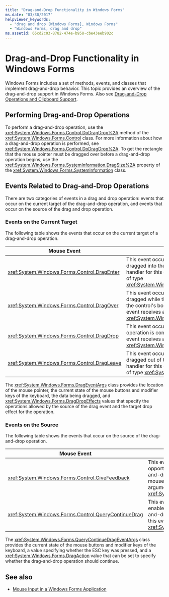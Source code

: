 ```yaml
---
title: "Drag-and-Drop Functionality in Windows Forms"
ms.date: "03/30/2017"
helpviewer_keywords: 
  - "drag and drop [Windows Forms], Windows Forms"
  - "Windows Forms, drag and drop"
ms.assetid: 65cd2c03-8782-474e-b958-cbe43eeb902c
---
```

# Drag-and-Drop Functionality in Windows Forms
Windows Forms includes a set of methods, events, and classes that implement drag-and-drop behavior. This topic provides an overview of the drag-and-drop support in Windows Forms.  Also see [Drag-and-Drop Operations and Clipboard Support](./advanced/drag-and-drop-operations-and-clipboard-support.md).  
  
## Performing Drag-and-Drop Operations  
 To perform a drag-and-drop operation, use the <xref:System.Windows.Forms.Control.DoDragDrop%2A> method of the <xref:System.Windows.Forms.Control> class. For more information about how a drag-and-drop operation is performed, see <xref:System.Windows.Forms.Control.DoDragDrop%2A>. To get the rectangle that the mouse pointer must be dragged over before a drag-and-drop operation begins, use the <xref:System.Windows.Forms.SystemInformation.DragSize%2A> property of the <xref:System.Windows.Forms.SystemInformation> class.  
  
## Events Related to Drag-and-Drop Operations  
 There are two categories of events in a drag and drop operation: events that occur on the current target of the drag-and-drop operation, and events that occur on the source of the drag and drop operation.  
  
### Events on the Current Target  
 The following table shows the events that occur on the current target of a drag-and-drop operation.  
  
|Mouse Event|Description|  
|-----------------|-----------------|  
|<xref:System.Windows.Forms.Control.DragEnter>|This event occurs when an object is dragged into the control's bounds. The handler for this event receives an argument of type <xref:System.Windows.Forms.DragEventArgs>.|  
|<xref:System.Windows.Forms.Control.DragOver>|This event occurs when an object is dragged while the mouse pointer is within the control's bounds. The handler for this event receives an argument of type <xref:System.Windows.Forms.DragEventArgs>.|  
|<xref:System.Windows.Forms.Control.DragDrop>|This event occurs when a drag-and-drop operation is completed. The handler for this event receives an argument of type <xref:System.Windows.Forms.DragEventArgs>.|  
|<xref:System.Windows.Forms.Control.DragLeave>|This event occurs when an object is dragged out of the control's bounds. The handler for this event receives an argument of type <xref:System.EventArgs>.|  
  
 The <xref:System.Windows.Forms.DragEventArgs> class provides the location of the mouse pointer, the current state of the mouse buttons and modifier keys of the keyboard, the data being dragged, and <xref:System.Windows.Forms.DragDropEffects> values that specify the operations allowed by the source of the drag event and the target drop effect for the operation.  
  
### Events on the Source  
 The following table shows the events that occur on the source of the drag-and-drop operation.  
  
|Mouse Event|Description|  
|-----------------|-----------------|  
|<xref:System.Windows.Forms.Control.GiveFeedback>|This event occurs during a drag operation. It provides an opportunity to give a visual cue to the user that the drag-and-drop operation is occurring, such as changing the mouse pointer. The handler for this event receives an argument of type <xref:System.Windows.Forms.GiveFeedbackEventArgs>.|  
|<xref:System.Windows.Forms.Control.QueryContinueDrag>|This event is raised during a drag-and-drop operation and enables the drag source to determine whether the drag-and-drop operation should be canceled. The handler for this event receives an argument of type <xref:System.Windows.Forms.QueryContinueDragEventArgs>.|  
  
 The <xref:System.Windows.Forms.QueryContinueDragEventArgs> class provides the current state of the mouse buttons and modifier keys of the keyboard, a value specifying whether the ESC key was pressed, and a <xref:System.Windows.Forms.DragAction> value that can be set to specify whether the drag-and-drop operation should continue.  
  
## See also

- [Mouse Input in a Windows Forms Application](mouse-input-in-a-windows-forms-application.md)
